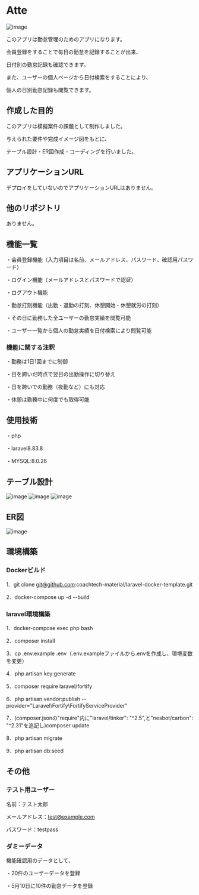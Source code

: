 # Atte

![image](https://github.com/tatsuyakunugi/Atte/assets/143701240/3a09f161-ec6a-474e-a75e-1be52a2030ed)

このアプリは勤怠管理のためのアプリになります。

会員登録をすることで毎日の勤怠を記録することが出来、

日付別の勤怠記録も確認できます。

また、ユーザーの個人ページから日付検索をすることにより、

個人の日別勤怠記録も閲覧できます。

## 作成した目的

このアプリは模擬案件の課題として制作しました。

与えられた要件や完成イメージ図をもとに、

テーブル設計・ER図作成・コーディングを行いました。

## アプリケーションURL

デプロイをしていないのでアプリケーションURLはありません。

## 他のリポジトリ

ありません。

## 機能一覧

・会員登録機能（入力項目は名前、メールアドレス、パスワード、確認用パスワード）

・ログイン機能（メールアドレスとパスワードで認証）

・ログアウト機能

・勤怠打刻機能（出勤・退勤の打刻、休憩開始・休憩就労の打刻）

・その日に勤務した全ユーザーの勤怠実績を閲覧可能

・ユーザー一覧から個人の勤怠実績を日付検索により閲覧可能

### 機能に関する注釈

・勤務は1日1回までに制御

・日を跨いだ時点で翌日の出勤操作に切り替え

・日を跨いでの勤務（夜勤など）にも対応

・休憩は勤務中に何度でも取得可能

## 使用技術

・php

・laravel8.83.8

・MYSQL:8.0.26

## テーブル設計

![image](https://github.com/tatsuyakunugi/Atte/assets/143701240/2ce29c3d-a2db-4557-89fc-2a28305c2df8)
![image](https://github.com/tatsuyakunugi/Atte/assets/143701240/860c44ba-07d9-4639-ae55-bba6c9199f96)
![image](https://github.com/tatsuyakunugi/Atte/assets/143701240/7fd95147-2ccb-4db4-8aa9-8b7975fefba9)

## ER図

![image](https://github.com/tatsuyakunugi/Atte/assets/143701240/d4cf0120-00e6-4b32-89c6-63d3b81dfcc0)

## 環境構築

### Dockerビルド

1．git clone git@github.com:coachtech-material/laravel-docker-template.git

2．docker-compose up -d --build

### laravel環境構築

1．docker-compose exec php bash

2．composer install

3．cp .env.example .env（.env.exampleファイルから.envを作成し、環境変数を変更）

4．php artisan key:generate

5．composer require laravel/fortify

6．php artisan vendor:publish --provider="Laravel\Fortify\FortifyServiceProvider"

7．(composer.jsonの"require"内に"laravel/tinker": "^2.5",と"nesbot/carbon": "^2.31"を追記し)composer update

8．php artisan migrate

9．php artisan db:seed

## その他

### テスト用ユーザー

名前：テスト太郎

メールアドレス：test@example.com

パスワード：testpass

### ダミーデータ

機能確認用のデータとして、

・20件のユーザーデータを登録
 
・5月10日に10件の勤怠データを登録
 
